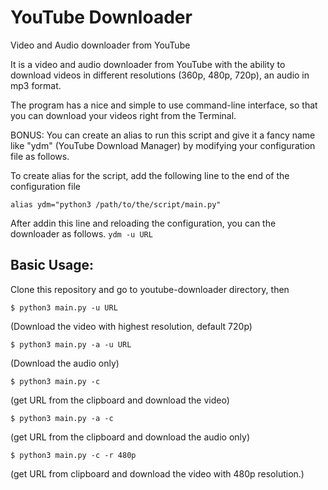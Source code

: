 # YouTube Downloader
Video and Audio downloader from YouTube

It is a video and audio downloader from YouTube with the ability to download videos in different resolutions (360p, 480p, 720p), an audio in mp3 format.

The program has a nice and simple to use command-line interface, so that you can download your videos right from the Terminal.

BONUS: You can create an alias to run this script and give it a fancy name like "ydm" (YouTube Download Manager) by modifying your configuration file as follows.

To create alias for the script, add the following line to the end of the configuration file
```
alias ydm="python3 /path/to/the/script/main.py"
```
After addin this line and reloading the configuration, you can the downloader as follows. ```ydm -u URL```

## Basic Usage:
Clone this repository and go to youtube-downloader directory, then
```
$ python3 main.py -u URL
```
(Download the video with highest resolution, default 720p)
```
$ python3 main.py -a -u URL
```
(Download the audio only)
```
$ python3 main.py -c
```
(get URL from the clipboard and download the video)
```
$ python3 main.py -a -c
```
(get URL from the clipboard and download the audio only)
```
$ python3 main.py -c -r 480p
```
(get URL from clipboard and download the video with 480p resolution.)